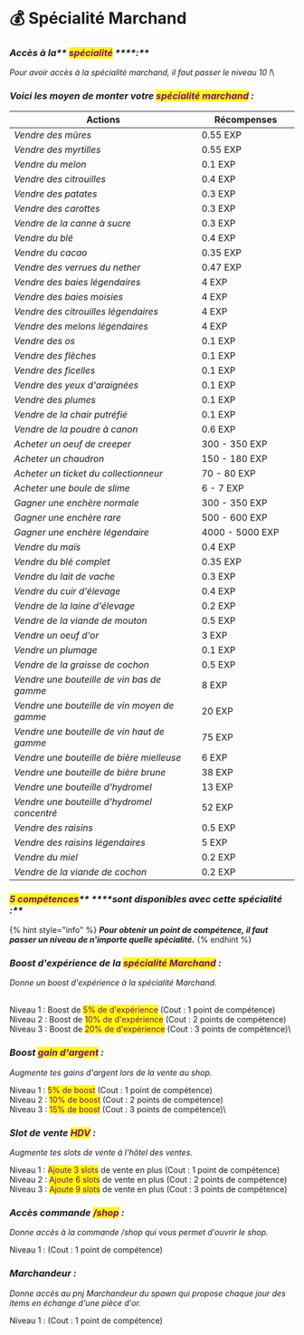# 💰 Spécialité Marchand

### _**Accès à la**** **<mark style="color:purple;">**spécialité**</mark>** ****:**_

_Pour avoir accès à la spécialité marchand, il faut passer le niveau 10 !_\


### _**Voici les moyen de monter votre **<mark style="color:purple;">**spécialité marchand**</mark>** :**_&#x20;



<table><thead><tr><th width="401">Actions</th><th width="175">Récompenses</th></tr></thead><tbody><tr><td><em>Vendre des mûres</em></td><td>0.55 EXP</td></tr><tr><td><em>Vendre des myrtilles</em></td><td>0.55 EXP</td></tr><tr><td><em>Vendre du melon</em></td><td>0.1 EXP</td></tr><tr><td><em>Vendre des citrouilles</em></td><td>0.4 EXP</td></tr><tr><td><em>Vendre des patates</em></td><td>0.3 EXP</td></tr><tr><td><em>Vendre des carottes</em></td><td>0.3 EXP</td></tr><tr><td><em>Vendre de la canne à sucre</em></td><td>0.3 EXP</td></tr><tr><td><em>Vendre du blé</em></td><td>0.4 EXP</td></tr><tr><td><em>Vendre du cacao</em></td><td>0.35 EXP</td></tr><tr><td><em>Vendre des verrues du nether</em></td><td>0.47 EXP</td></tr><tr><td><em>Vendre des baies légendaires</em></td><td>4 EXP</td></tr><tr><td><em>Vendre des baies moisies</em></td><td>4 EXP</td></tr><tr><td><em>Vendre des citrouilles légendaires</em></td><td>4 EXP</td></tr><tr><td><em>Vendre des melons légendaires</em></td><td>4 EXP</td></tr><tr><td><em>Vendre des os</em></td><td>0.1 EXP</td></tr><tr><td><em>Vendre des flèches</em></td><td>0.1 EXP</td></tr><tr><td><em>Vendre des ficelles</em></td><td>0.1 EXP</td></tr><tr><td><em>Vendre des yeux d'araignées</em> </td><td>0.1 EXP</td></tr><tr><td><em>Vendre des plumes</em></td><td>0.1 EXP</td></tr><tr><td><em>Vendre de la chair putréfié</em></td><td>0.1 EXP</td></tr><tr><td><em>Vendre de la poudre à canon</em></td><td>0.6 EXP</td></tr><tr><td><em>Acheter un oeuf de creeper</em></td><td>300 - 350 EXP</td></tr><tr><td><em>Acheter un chaudron</em></td><td>150 - 180 EXP</td></tr><tr><td><em>Acheter un ticket du collectionneur</em></td><td>70 - 80 EXP</td></tr><tr><td><em>Acheter une boule de slime</em></td><td>6 - 7 EXP</td></tr><tr><td><em>Gagner une enchère normale</em></td><td>300 - 350 EXP</td></tr><tr><td><em>Gagner une enchère rare</em></td><td>500 - 600 EXP</td></tr><tr><td><em>Gagner une enchère légendaire</em></td><td>4000 - 5000 EXP</td></tr><tr><td><em>Vendre du maïs</em> </td><td>0.4 EXP</td></tr><tr><td><em>Vendre du blé complet</em></td><td>0.35 EXP</td></tr><tr><td><em>Vendre du lait de vache</em></td><td>0.3 EXP</td></tr><tr><td><em>Vendre du cuir d'élevage</em></td><td>0.4 EXP</td></tr><tr><td><em>Vendre de la laine d'élevage</em></td><td>0.2 EXP</td></tr><tr><td><em>Vendre de la viande de mouton</em></td><td>0.5 EXP</td></tr><tr><td><em>Vendre un oeuf d'or</em></td><td>3 EXP</td></tr><tr><td><em>Vendre un plumage</em> </td><td>0.1 EXP</td></tr><tr><td><em>Vendre de la graisse de cochon</em></td><td>0.5 EXP</td></tr><tr><td><em>Vendre une bouteille de vin bas de gamme</em></td><td>8 EXP</td></tr><tr><td><em>Vendre une bouteille de vin moyen de gamme</em></td><td>20 EXP</td></tr><tr><td><em>Vendre une bouteille de vin haut de gamme</em></td><td>75 EXP</td></tr><tr><td><em>Vendre une bouteille de bière mielleuse</em></td><td>6 EXP</td></tr><tr><td><em>Vendre une bouteille de bière brune</em></td><td>38 EXP</td></tr><tr><td><em>Vendre une bouteille d'hydromel</em></td><td>13 EXP</td></tr><tr><td><em>Vendre une bouteille d'hydromel concentré</em></td><td>52 EXP</td></tr><tr><td><em>Vendre des raisins</em></td><td>0.5 EXP</td></tr><tr><td><em>Vendre des raisins légendaires</em></td><td>5 EXP</td></tr><tr><td><em>Vendre du miel</em></td><td>0.2 EXP</td></tr><tr><td><em>Vendre de la viande de cochon</em></td><td>0.2 EXP</td></tr></tbody></table>

### _<mark style="color:purple;">**5 compétences**</mark>** ****sont disponibles avec cette spécialité :**_

{% hint style="info" %}
_**Pour obtenir un point de compétence, il faut passer un niveau de n'importe quelle spécialité.**_&#x20;
{% endhint %}

### _Boost d'expérience de la <mark style="color:purple;">spécialité Marchand</mark> :_&#x20;

_Donne un boost d'expérience à la spécialité Marchand._

\
Niveau 1 : Boost de <mark style="color:purple;">5% de d'expérience</mark> (Cout : 1 point de compétence) \
Niveau 2 : Boost de <mark style="color:purple;">10% de d'expérience</mark> (Cout : 2 points de compétence) \
Niveau 3 : Boost de <mark style="color:purple;">20% de d'expérience</mark> (Cout : 3 points de compétence)\


### _Boost <mark style="color:purple;">gain d'argent</mark> :_&#x20;

_Augmente tes gains d'argent lors de la vente au shop._

Niveau 1 : <mark style="color:purple;">5% de boost</mark> (Cout : 1 point de compétence) \
Niveau 2 : <mark style="color:purple;">10% de boost</mark> (Cout : 2 points de compétence) \
Niveau 3 : <mark style="color:purple;">15% de boost</mark> (Cout : 3 points de compétence)\


### _Slot de vente <mark style="color:purple;">HDV</mark> :_&#x20;

_Augmente tes slots de vente à l'hôtel des ventes._

Niveau 1 : <mark style="color:purple;">Ajoute 3 slots</mark> de vente en plus (Cout : 1 point de compétence) \
Niveau 2 : <mark style="color:purple;">Ajoute 6 slots</mark> de vente en plus (Cout : 2 points de compétence) \
Niveau 3 : <mark style="color:purple;">Ajoute 9 slots</mark> de vente en plus (Cout : 3 points de compétence)

### _Accès commande <mark style="color:purple;">/shop</mark> :_&#x20;

_Donne accès à la commande /shop qui vous permet d'ouvrir le shop._

Niveau 1 : (Cout : 1 point de compétence)

### _Marchandeur :_&#x20;

_Donne accès au pnj Marchandeur du spawn qui propose chaque jour des items en échange d'une pièce d'or._

Niveau 1 : (Cout : 1 point de compétence)
